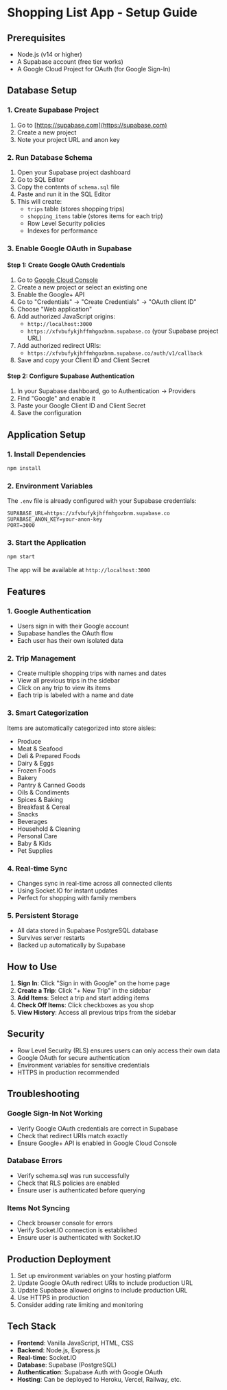 # Shopping List App - Setup Guide

## Prerequisites
- Node.js (v14 or higher)
- A Supabase account (free tier works)
- A Google Cloud Project for OAuth (for Google Sign-In)

## Database Setup

### 1. Create Supabase Project
1. Go to [https://supabase.com](https://supabase.com)
2. Create a new project
3. Note your project URL and anon key

### 2. Run Database Schema
1. Open your Supabase project dashboard
2. Go to SQL Editor
3. Copy the contents of `schema.sql` file
4. Paste and run it in the SQL Editor
5. This will create:
   - `trips` table (stores shopping trips)
   - `shopping_items` table (stores items for each trip)
   - Row Level Security policies
   - Indexes for performance

### 3. Enable Google OAuth in Supabase

#### Step 1: Create Google OAuth Credentials
1. Go to [Google Cloud Console](https://console.cloud.google.com/)
2. Create a new project or select an existing one
3. Enable the Google+ API
4. Go to "Credentials" → "Create Credentials" → "OAuth client ID"
5. Choose "Web application"
6. Add authorized JavaScript origins:
   - `http://localhost:3000`
   - `https://xfvbufykjhffmhgozbnm.supabase.co` (your Supabase project URL)
7. Add authorized redirect URIs:
   - `https://xfvbufykjhffmhgozbnm.supabase.co/auth/v1/callback`
8. Save and copy your Client ID and Client Secret

#### Step 2: Configure Supabase Authentication
1. In your Supabase dashboard, go to Authentication → Providers
2. Find "Google" and enable it
3. Paste your Google Client ID and Client Secret
4. Save the configuration

## Application Setup

### 1. Install Dependencies
```bash
npm install
```

### 2. Environment Variables
The `.env` file is already configured with your Supabase credentials:
```
SUPABASE_URL=https://xfvbufykjhffmhgozbnm.supabase.co
SUPABASE_ANON_KEY=your-anon-key
PORT=3000
```

### 3. Start the Application
```bash
npm start
```

The app will be available at `http://localhost:3000`

## Features

### 1. Google Authentication
- Users sign in with their Google account
- Supabase handles the OAuth flow
- Each user has their own isolated data

### 2. Trip Management
- Create multiple shopping trips with names and dates
- View all previous trips in the sidebar
- Click on any trip to view its items
- Each trip is labeled with a name and date

### 3. Smart Categorization
Items are automatically categorized into store aisles:
- Produce
- Meat & Seafood
- Deli & Prepared Foods
- Dairy & Eggs
- Frozen Foods
- Bakery
- Pantry & Canned Goods
- Oils & Condiments
- Spices & Baking
- Breakfast & Cereal
- Snacks
- Beverages
- Household & Cleaning
- Personal Care
- Baby & Kids
- Pet Supplies

### 4. Real-time Sync
- Changes sync in real-time across all connected clients
- Using Socket.IO for instant updates
- Perfect for shopping with family members

### 5. Persistent Storage
- All data stored in Supabase PostgreSQL database
- Survives server restarts
- Backed up automatically by Supabase

## How to Use

1. **Sign In**: Click "Sign in with Google" on the home page
2. **Create a Trip**: Click "+ New Trip" in the sidebar
3. **Add Items**: Select a trip and start adding items
4. **Check Off Items**: Click checkboxes as you shop
5. **View History**: Access all previous trips from the sidebar

## Security

- Row Level Security (RLS) ensures users can only access their own data
- Google OAuth for secure authentication
- Environment variables for sensitive credentials
- HTTPS in production recommended

## Troubleshooting

### Google Sign-In Not Working
- Verify Google OAuth credentials are correct in Supabase
- Check that redirect URIs match exactly
- Ensure Google+ API is enabled in Google Cloud Console

### Database Errors
- Verify schema.sql was run successfully
- Check that RLS policies are enabled
- Ensure user is authenticated before querying

### Items Not Syncing
- Check browser console for errors
- Verify Socket.IO connection is established
- Ensure user is authenticated with Socket.IO

## Production Deployment

1. Set up environment variables on your hosting platform
2. Update Google OAuth redirect URIs to include production URL
3. Update Supabase allowed origins to include production URL
4. Use HTTPS in production
5. Consider adding rate limiting and monitoring

## Tech Stack

- **Frontend**: Vanilla JavaScript, HTML, CSS
- **Backend**: Node.js, Express.js
- **Real-time**: Socket.IO
- **Database**: Supabase (PostgreSQL)
- **Authentication**: Supabase Auth with Google OAuth
- **Hosting**: Can be deployed to Heroku, Vercel, Railway, etc.
